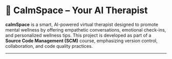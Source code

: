 
# 🧠 CalmSpace – Your AI Therapist

**calmSpace** is a smart, AI-powered virtual therapist designed to promote mental wellness by offering empathetic conversations, emotional check-ins, and personalized wellness tips. This project is developed as part of a **Source Code Management (SCM)** course, emphasizing version control, collaboration, and code quality practices.

---